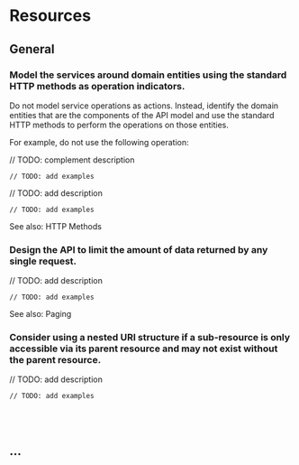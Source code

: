 # Resources


## General


### Model the services around domain entities using the standard HTTP methods as operation indicators.

Do not model service operations as actions. Instead, identify the domain entities that are the components of the API model 
and use the standard HTTP methods to perform the operations on those entities.

For example, do not use the following operation:

// TODO: complement description

```http
// TODO: add examples
```

// TODO: add description

```http
// TODO: add examples
```

See also: HTTP Methods
<br>


### Design the API to limit the amount of data returned by any single request.

// TODO: add description

```http
// TODO: add examples
```

See also: Paging
<br>


### Consider using a nested URI structure if a sub-resource is only accessible via its parent resource and may not exist without the parent resource.

// TODO: add description

```http
// TODO: add examples
```

<br><br>



## ...